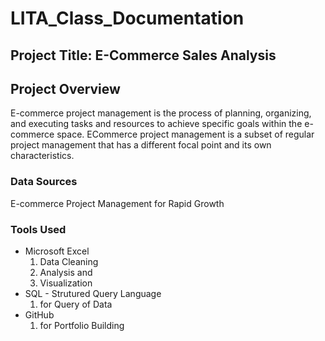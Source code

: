 # LITA_Class_Documentation

## Project Title: E-Commerce Sales Analysis

## Project Overview
E-commerce project management is the process of planning, organizing, and executing tasks and resources to achieve specific goals within the e-commerce space. ECommerce project management is a subset of regular project management that has a different focal point and its own characteristics.

### Data Sources
E-commerce Project Management for Rapid Growth

### Tools Used
- Microsoft Excel 
  1. Data Cleaning
  2. Analysis and
  3. Visualization
- SQL - Strutured Query Language
  1. for Query of Data
- GitHub
  1. for Portfolio Building
